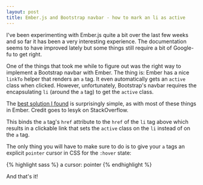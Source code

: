 ```yaml
---
layout: post
title: Ember.js and Bootstrap navbar - how to mark an li as active
---
```


I've been experimenting with Ember.js quite a bit over the last few weeks
and so far it has been a very interesting experience. The documentation
seems to have improved lately but some things still require a bit of
Google-fu to get right.

One of the things that took me while to figure out was the right way to implement a Bootstrap navbar with Ember. The thing is: Ember has a nice `linkTo` helper that renders an `a` tag. It even automatically gets an `active` class when clicked. However, unfortunately, Bootstrap's navbar requires the encapsulating `li` (around the `a` tag) to get the `active` class.

The [best solution I found](http://stackoverflow.com/a/14501021/1728531) is surprisingly simple, as with most of these things in Ember. Credit goes to lesyk on StackOverflow.

This binds the `a` tag's `href` attribute to the `href` of the `li` tag above which results in a clickable link that sets the `active` class on the `li` instead of on the `a` tag.

The only thing you will have to make sure to do is to give your `a` tags an explicit `pointer` cursor in CSS for the `:hover` state:

{% highlight sass %}
a
  cursor: pointer
{% endhighlight %}

And that's it!
